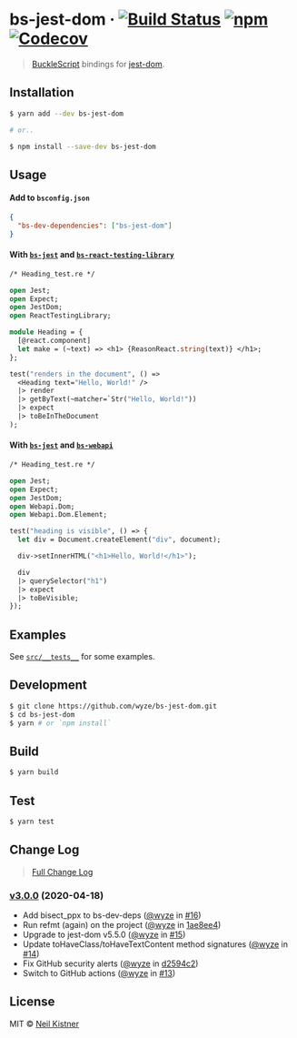 # bs-jest-dom &middot; [![Build Status][actions-image]][actions-url] [![npm][npm-image]][npm-url] [![Codecov][codecov-image]][codecov-url]

> [BuckleScript](//github.com/BuckleScript/bucklescript) bindings for [jest-dom](//github.com/testing-library/jest-dom).

## Installation

```sh
$ yarn add --dev bs-jest-dom

# or..

$ npm install --save-dev bs-jest-dom
```

## Usage

#### Add to `bsconfig.json`

```json
{
  "bs-dev-dependencies": ["bs-jest-dom"]
}
```

#### With [`bs-jest`](//github.com/glennsl/bs-jest) and [`bs-react-testing-library`](//github.com/wyze/bs-react-testing-library)

```ocaml
/* Heading_test.re */

open Jest;
open Expect;
open JestDom;
open ReactTestingLibrary;

module Heading = {
  [@react.component]
  let make = (~text) => <h1> {ReasonReact.string(text)} </h1>;
};

test("renders in the document", () =>
  <Heading text="Hello, World!" />
  |> render
  |> getByText(~matcher=`Str("Hello, World!"))
  |> expect
  |> toBeInTheDocument
);
```

#### With [`bs-jest`](//github.com/glennsl/bs-jest) and [`bs-webapi`](//github.com/reasonml-community/bs-webapi-incubator)

```ocaml
/* Heading_test.re */

open Jest;
open Expect;
open JestDom;
open Webapi.Dom;
open Webapi.Dom.Element;

test("heading is visible", () => {
  let div = Document.createElement("div", document);

  div->setInnerHTML("<h1>Hello, World!</h1>");

  div
  |> querySelector("h1")
  |> expect
  |> toBeVisible;
});
```

## Examples

See [`src/__tests__`](src/__tests__) for some examples.

## Development

```sh
$ git clone https://github.com/wyze/bs-jest-dom.git
$ cd bs-jest-dom
$ yarn # or `npm install`
```

## Build

```sh
$ yarn build
```

## Test

```sh
$ yarn test
```

## Change Log

> [Full Change Log](changelog.md)

### [v3.0.0](https://github.com/wyze/bs-jest-dom/releases/tag/v3.0.0) (2020-04-18)

* Add bisect_ppx to bs-dev-deps ([@wyze](https://github.com/wyze) in [#16](https://github.com/wyze/bs-jest-dom/pull/16))
* Run refmt (again) on the project ([@wyze](https://github.com/wyze) in [1ae8ee4](https://github.com/wyze/bs-jest-dom/commit/1ae8ee4))
* Upgrade to jest-dom v5.5.0 ([@wyze](https://github.com/wyze) in [#15](https://github.com/wyze/bs-jest-dom/pull/15))
* Update toHaveClass/toHaveTextContent method signatures ([@wyze](https://github.com/wyze) in [#14](https://github.com/wyze/bs-jest-dom/pull/14))
* Fix GitHub security alerts ([@wyze](https://github.com/wyze) in [d2594c2](https://github.com/wyze/bs-jest-dom/commit/d2594c2))
* Switch to GitHub actions ([@wyze](https://github.com/wyze) in [#13](https://github.com/wyze/bs-jest-dom/pull/13))

## License

MIT © [Neil Kistner](https://neilkistner.com)

[actions-image]: https://img.shields.io/github/workflow/status/wyze/bs-jest-dom/CI.svg?style=flat-square
[actions-url]: https://github.com/wyze/bs-jest-dom/actions

[npm-image]: https://img.shields.io/npm/v/bs-jest-dom.svg?style=flat-square
[npm-url]: https://npm.im/bs-jest-dom

[codecov-image]: https://img.shields.io/codecov/c/github/wyze/bs-jest-dom.svg?style=flat-square
[codecov-url]: https://codecov.io/github/wyze/bs-jest-dom
